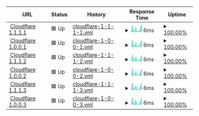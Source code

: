 <!--start: status pages-->
<!-- This summary is generated by Upptime (https://github.com/upptime/upptime) -->
<!-- Do not edit this manually, your changes will be overwritten -->
<!-- prettier-ignore -->
| URL | Status | History | Response Time | Uptime |
| --- | ------ | ------- | ------------- | ------ |
| <img alt="" src="https://icons.duckduckgo.com/ip3/null.ico" height="13"> [Cloudflare 1.1.1.1](1.1.1.1) | 🟩 Up | [cloudflare-1-1-1-1.yml](https://github.com/razinj/status-public/commits/HEAD/history/cloudflare-1-1-1-1.yml) | <details><summary><img alt="Response time graph" src="./graphs/cloudflare-1-1-1-1/response-time-week.png" height="20"> 6ms</summary><br><a href="https://razinj.github.io/status-public/history/cloudflare-1-1-1-1"><img alt="Response time 8" src="https://img.shields.io/endpoint?url=https%3A%2F%2Fraw.githubusercontent.com%2Frazinj%2Fstatus-public%2FHEAD%2Fapi%2Fcloudflare-1-1-1-1%2Fresponse-time.json"></a><br><a href="https://razinj.github.io/status-public/history/cloudflare-1-1-1-1"><img alt="24-hour response time 2" src="https://img.shields.io/endpoint?url=https%3A%2F%2Fraw.githubusercontent.com%2Frazinj%2Fstatus-public%2FHEAD%2Fapi%2Fcloudflare-1-1-1-1%2Fresponse-time-day.json"></a><br><a href="https://razinj.github.io/status-public/history/cloudflare-1-1-1-1"><img alt="7-day response time 6" src="https://img.shields.io/endpoint?url=https%3A%2F%2Fraw.githubusercontent.com%2Frazinj%2Fstatus-public%2FHEAD%2Fapi%2Fcloudflare-1-1-1-1%2Fresponse-time-week.json"></a><br><a href="https://razinj.github.io/status-public/history/cloudflare-1-1-1-1"><img alt="30-day response time 8" src="https://img.shields.io/endpoint?url=https%3A%2F%2Fraw.githubusercontent.com%2Frazinj%2Fstatus-public%2FHEAD%2Fapi%2Fcloudflare-1-1-1-1%2Fresponse-time-month.json"></a><br><a href="https://razinj.github.io/status-public/history/cloudflare-1-1-1-1"><img alt="1-year response time 8" src="https://img.shields.io/endpoint?url=https%3A%2F%2Fraw.githubusercontent.com%2Frazinj%2Fstatus-public%2FHEAD%2Fapi%2Fcloudflare-1-1-1-1%2Fresponse-time-year.json"></a></details> | <details><summary><a href="https://razinj.github.io/status-public/history/cloudflare-1-1-1-1">100.00%</a></summary><a href="https://razinj.github.io/status-public/history/cloudflare-1-1-1-1"><img alt="All-time uptime 99.99%" src="https://img.shields.io/endpoint?url=https%3A%2F%2Fraw.githubusercontent.com%2Frazinj%2Fstatus-public%2FHEAD%2Fapi%2Fcloudflare-1-1-1-1%2Fuptime.json"></a><br><a href="https://razinj.github.io/status-public/history/cloudflare-1-1-1-1"><img alt="24-hour uptime 100.00%" src="https://img.shields.io/endpoint?url=https%3A%2F%2Fraw.githubusercontent.com%2Frazinj%2Fstatus-public%2FHEAD%2Fapi%2Fcloudflare-1-1-1-1%2Fuptime-day.json"></a><br><a href="https://razinj.github.io/status-public/history/cloudflare-1-1-1-1"><img alt="7-day uptime 100.00%" src="https://img.shields.io/endpoint?url=https%3A%2F%2Fraw.githubusercontent.com%2Frazinj%2Fstatus-public%2FHEAD%2Fapi%2Fcloudflare-1-1-1-1%2Fuptime-week.json"></a><br><a href="https://razinj.github.io/status-public/history/cloudflare-1-1-1-1"><img alt="30-day uptime 99.99%" src="https://img.shields.io/endpoint?url=https%3A%2F%2Fraw.githubusercontent.com%2Frazinj%2Fstatus-public%2FHEAD%2Fapi%2Fcloudflare-1-1-1-1%2Fuptime-month.json"></a><br><a href="https://razinj.github.io/status-public/history/cloudflare-1-1-1-1"><img alt="1-year uptime 99.99%" src="https://img.shields.io/endpoint?url=https%3A%2F%2Fraw.githubusercontent.com%2Frazinj%2Fstatus-public%2FHEAD%2Fapi%2Fcloudflare-1-1-1-1%2Fuptime-year.json"></a></details>
| <img alt="" src="https://icons.duckduckgo.com/ip3/null.ico" height="13"> [Cloudflare 1.0.0.1](1.0.0.1) | 🟩 Up | [cloudflare-1-0-0-1.yml](https://github.com/razinj/status-public/commits/HEAD/history/cloudflare-1-0-0-1.yml) | <details><summary><img alt="Response time graph" src="./graphs/cloudflare-1-0-0-1/response-time-week.png" height="20"> 6ms</summary><br><a href="https://razinj.github.io/status-public/history/cloudflare-1-0-0-1"><img alt="Response time 8" src="https://img.shields.io/endpoint?url=https%3A%2F%2Fraw.githubusercontent.com%2Frazinj%2Fstatus-public%2FHEAD%2Fapi%2Fcloudflare-1-0-0-1%2Fresponse-time.json"></a><br><a href="https://razinj.github.io/status-public/history/cloudflare-1-0-0-1"><img alt="24-hour response time 2" src="https://img.shields.io/endpoint?url=https%3A%2F%2Fraw.githubusercontent.com%2Frazinj%2Fstatus-public%2FHEAD%2Fapi%2Fcloudflare-1-0-0-1%2Fresponse-time-day.json"></a><br><a href="https://razinj.github.io/status-public/history/cloudflare-1-0-0-1"><img alt="7-day response time 6" src="https://img.shields.io/endpoint?url=https%3A%2F%2Fraw.githubusercontent.com%2Frazinj%2Fstatus-public%2FHEAD%2Fapi%2Fcloudflare-1-0-0-1%2Fresponse-time-week.json"></a><br><a href="https://razinj.github.io/status-public/history/cloudflare-1-0-0-1"><img alt="30-day response time 8" src="https://img.shields.io/endpoint?url=https%3A%2F%2Fraw.githubusercontent.com%2Frazinj%2Fstatus-public%2FHEAD%2Fapi%2Fcloudflare-1-0-0-1%2Fresponse-time-month.json"></a><br><a href="https://razinj.github.io/status-public/history/cloudflare-1-0-0-1"><img alt="1-year response time 8" src="https://img.shields.io/endpoint?url=https%3A%2F%2Fraw.githubusercontent.com%2Frazinj%2Fstatus-public%2FHEAD%2Fapi%2Fcloudflare-1-0-0-1%2Fresponse-time-year.json"></a></details> | <details><summary><a href="https://razinj.github.io/status-public/history/cloudflare-1-0-0-1">100.00%</a></summary><a href="https://razinj.github.io/status-public/history/cloudflare-1-0-0-1"><img alt="All-time uptime 100.00%" src="https://img.shields.io/endpoint?url=https%3A%2F%2Fraw.githubusercontent.com%2Frazinj%2Fstatus-public%2FHEAD%2Fapi%2Fcloudflare-1-0-0-1%2Fuptime.json"></a><br><a href="https://razinj.github.io/status-public/history/cloudflare-1-0-0-1"><img alt="24-hour uptime 100.00%" src="https://img.shields.io/endpoint?url=https%3A%2F%2Fraw.githubusercontent.com%2Frazinj%2Fstatus-public%2FHEAD%2Fapi%2Fcloudflare-1-0-0-1%2Fuptime-day.json"></a><br><a href="https://razinj.github.io/status-public/history/cloudflare-1-0-0-1"><img alt="7-day uptime 100.00%" src="https://img.shields.io/endpoint?url=https%3A%2F%2Fraw.githubusercontent.com%2Frazinj%2Fstatus-public%2FHEAD%2Fapi%2Fcloudflare-1-0-0-1%2Fuptime-week.json"></a><br><a href="https://razinj.github.io/status-public/history/cloudflare-1-0-0-1"><img alt="30-day uptime 100.00%" src="https://img.shields.io/endpoint?url=https%3A%2F%2Fraw.githubusercontent.com%2Frazinj%2Fstatus-public%2FHEAD%2Fapi%2Fcloudflare-1-0-0-1%2Fuptime-month.json"></a><br><a href="https://razinj.github.io/status-public/history/cloudflare-1-0-0-1"><img alt="1-year uptime 100.00%" src="https://img.shields.io/endpoint?url=https%3A%2F%2Fraw.githubusercontent.com%2Frazinj%2Fstatus-public%2FHEAD%2Fapi%2Fcloudflare-1-0-0-1%2Fuptime-year.json"></a></details>
| <img alt="" src="https://icons.duckduckgo.com/ip3/null.ico" height="13"> [Cloudflare 1.1.1.2](1.1.1.2) | 🟩 Up | [cloudflare-1-1-1-2.yml](https://github.com/razinj/status-public/commits/HEAD/history/cloudflare-1-1-1-2.yml) | <details><summary><img alt="Response time graph" src="./graphs/cloudflare-1-1-1-2/response-time-week.png" height="20"> 6ms</summary><br><a href="https://razinj.github.io/status-public/history/cloudflare-1-1-1-2"><img alt="Response time 8" src="https://img.shields.io/endpoint?url=https%3A%2F%2Fraw.githubusercontent.com%2Frazinj%2Fstatus-public%2FHEAD%2Fapi%2Fcloudflare-1-1-1-2%2Fresponse-time.json"></a><br><a href="https://razinj.github.io/status-public/history/cloudflare-1-1-1-2"><img alt="24-hour response time 2" src="https://img.shields.io/endpoint?url=https%3A%2F%2Fraw.githubusercontent.com%2Frazinj%2Fstatus-public%2FHEAD%2Fapi%2Fcloudflare-1-1-1-2%2Fresponse-time-day.json"></a><br><a href="https://razinj.github.io/status-public/history/cloudflare-1-1-1-2"><img alt="7-day response time 6" src="https://img.shields.io/endpoint?url=https%3A%2F%2Fraw.githubusercontent.com%2Frazinj%2Fstatus-public%2FHEAD%2Fapi%2Fcloudflare-1-1-1-2%2Fresponse-time-week.json"></a><br><a href="https://razinj.github.io/status-public/history/cloudflare-1-1-1-2"><img alt="30-day response time 8" src="https://img.shields.io/endpoint?url=https%3A%2F%2Fraw.githubusercontent.com%2Frazinj%2Fstatus-public%2FHEAD%2Fapi%2Fcloudflare-1-1-1-2%2Fresponse-time-month.json"></a><br><a href="https://razinj.github.io/status-public/history/cloudflare-1-1-1-2"><img alt="1-year response time 8" src="https://img.shields.io/endpoint?url=https%3A%2F%2Fraw.githubusercontent.com%2Frazinj%2Fstatus-public%2FHEAD%2Fapi%2Fcloudflare-1-1-1-2%2Fresponse-time-year.json"></a></details> | <details><summary><a href="https://razinj.github.io/status-public/history/cloudflare-1-1-1-2">100.00%</a></summary><a href="https://razinj.github.io/status-public/history/cloudflare-1-1-1-2"><img alt="All-time uptime 100.00%" src="https://img.shields.io/endpoint?url=https%3A%2F%2Fraw.githubusercontent.com%2Frazinj%2Fstatus-public%2FHEAD%2Fapi%2Fcloudflare-1-1-1-2%2Fuptime.json"></a><br><a href="https://razinj.github.io/status-public/history/cloudflare-1-1-1-2"><img alt="24-hour uptime 100.00%" src="https://img.shields.io/endpoint?url=https%3A%2F%2Fraw.githubusercontent.com%2Frazinj%2Fstatus-public%2FHEAD%2Fapi%2Fcloudflare-1-1-1-2%2Fuptime-day.json"></a><br><a href="https://razinj.github.io/status-public/history/cloudflare-1-1-1-2"><img alt="7-day uptime 100.00%" src="https://img.shields.io/endpoint?url=https%3A%2F%2Fraw.githubusercontent.com%2Frazinj%2Fstatus-public%2FHEAD%2Fapi%2Fcloudflare-1-1-1-2%2Fuptime-week.json"></a><br><a href="https://razinj.github.io/status-public/history/cloudflare-1-1-1-2"><img alt="30-day uptime 100.00%" src="https://img.shields.io/endpoint?url=https%3A%2F%2Fraw.githubusercontent.com%2Frazinj%2Fstatus-public%2FHEAD%2Fapi%2Fcloudflare-1-1-1-2%2Fuptime-month.json"></a><br><a href="https://razinj.github.io/status-public/history/cloudflare-1-1-1-2"><img alt="1-year uptime 100.00%" src="https://img.shields.io/endpoint?url=https%3A%2F%2Fraw.githubusercontent.com%2Frazinj%2Fstatus-public%2FHEAD%2Fapi%2Fcloudflare-1-1-1-2%2Fuptime-year.json"></a></details>
| <img alt="" src="https://icons.duckduckgo.com/ip3/null.ico" height="13"> [Cloudflare 1.0.0.2](1.0.0.2) | 🟩 Up | [cloudflare-1-0-0-2.yml](https://github.com/razinj/status-public/commits/HEAD/history/cloudflare-1-0-0-2.yml) | <details><summary><img alt="Response time graph" src="./graphs/cloudflare-1-0-0-2/response-time-week.png" height="20"> 6ms</summary><br><a href="https://razinj.github.io/status-public/history/cloudflare-1-0-0-2"><img alt="Response time 8" src="https://img.shields.io/endpoint?url=https%3A%2F%2Fraw.githubusercontent.com%2Frazinj%2Fstatus-public%2FHEAD%2Fapi%2Fcloudflare-1-0-0-2%2Fresponse-time.json"></a><br><a href="https://razinj.github.io/status-public/history/cloudflare-1-0-0-2"><img alt="24-hour response time 2" src="https://img.shields.io/endpoint?url=https%3A%2F%2Fraw.githubusercontent.com%2Frazinj%2Fstatus-public%2FHEAD%2Fapi%2Fcloudflare-1-0-0-2%2Fresponse-time-day.json"></a><br><a href="https://razinj.github.io/status-public/history/cloudflare-1-0-0-2"><img alt="7-day response time 6" src="https://img.shields.io/endpoint?url=https%3A%2F%2Fraw.githubusercontent.com%2Frazinj%2Fstatus-public%2FHEAD%2Fapi%2Fcloudflare-1-0-0-2%2Fresponse-time-week.json"></a><br><a href="https://razinj.github.io/status-public/history/cloudflare-1-0-0-2"><img alt="30-day response time 8" src="https://img.shields.io/endpoint?url=https%3A%2F%2Fraw.githubusercontent.com%2Frazinj%2Fstatus-public%2FHEAD%2Fapi%2Fcloudflare-1-0-0-2%2Fresponse-time-month.json"></a><br><a href="https://razinj.github.io/status-public/history/cloudflare-1-0-0-2"><img alt="1-year response time 8" src="https://img.shields.io/endpoint?url=https%3A%2F%2Fraw.githubusercontent.com%2Frazinj%2Fstatus-public%2FHEAD%2Fapi%2Fcloudflare-1-0-0-2%2Fresponse-time-year.json"></a></details> | <details><summary><a href="https://razinj.github.io/status-public/history/cloudflare-1-0-0-2">100.00%</a></summary><a href="https://razinj.github.io/status-public/history/cloudflare-1-0-0-2"><img alt="All-time uptime 100.00%" src="https://img.shields.io/endpoint?url=https%3A%2F%2Fraw.githubusercontent.com%2Frazinj%2Fstatus-public%2FHEAD%2Fapi%2Fcloudflare-1-0-0-2%2Fuptime.json"></a><br><a href="https://razinj.github.io/status-public/history/cloudflare-1-0-0-2"><img alt="24-hour uptime 100.00%" src="https://img.shields.io/endpoint?url=https%3A%2F%2Fraw.githubusercontent.com%2Frazinj%2Fstatus-public%2FHEAD%2Fapi%2Fcloudflare-1-0-0-2%2Fuptime-day.json"></a><br><a href="https://razinj.github.io/status-public/history/cloudflare-1-0-0-2"><img alt="7-day uptime 100.00%" src="https://img.shields.io/endpoint?url=https%3A%2F%2Fraw.githubusercontent.com%2Frazinj%2Fstatus-public%2FHEAD%2Fapi%2Fcloudflare-1-0-0-2%2Fuptime-week.json"></a><br><a href="https://razinj.github.io/status-public/history/cloudflare-1-0-0-2"><img alt="30-day uptime 100.00%" src="https://img.shields.io/endpoint?url=https%3A%2F%2Fraw.githubusercontent.com%2Frazinj%2Fstatus-public%2FHEAD%2Fapi%2Fcloudflare-1-0-0-2%2Fuptime-month.json"></a><br><a href="https://razinj.github.io/status-public/history/cloudflare-1-0-0-2"><img alt="1-year uptime 100.00%" src="https://img.shields.io/endpoint?url=https%3A%2F%2Fraw.githubusercontent.com%2Frazinj%2Fstatus-public%2FHEAD%2Fapi%2Fcloudflare-1-0-0-2%2Fuptime-year.json"></a></details>
| <img alt="" src="https://icons.duckduckgo.com/ip3/null.ico" height="13"> [Cloudflare 1.1.1.3](1.1.1.3) | 🟩 Up | [cloudflare-1-1-1-3.yml](https://github.com/razinj/status-public/commits/HEAD/history/cloudflare-1-1-1-3.yml) | <details><summary><img alt="Response time graph" src="./graphs/cloudflare-1-1-1-3/response-time-week.png" height="20"> 6ms</summary><br><a href="https://razinj.github.io/status-public/history/cloudflare-1-1-1-3"><img alt="Response time 8" src="https://img.shields.io/endpoint?url=https%3A%2F%2Fraw.githubusercontent.com%2Frazinj%2Fstatus-public%2FHEAD%2Fapi%2Fcloudflare-1-1-1-3%2Fresponse-time.json"></a><br><a href="https://razinj.github.io/status-public/history/cloudflare-1-1-1-3"><img alt="24-hour response time 2" src="https://img.shields.io/endpoint?url=https%3A%2F%2Fraw.githubusercontent.com%2Frazinj%2Fstatus-public%2FHEAD%2Fapi%2Fcloudflare-1-1-1-3%2Fresponse-time-day.json"></a><br><a href="https://razinj.github.io/status-public/history/cloudflare-1-1-1-3"><img alt="7-day response time 6" src="https://img.shields.io/endpoint?url=https%3A%2F%2Fraw.githubusercontent.com%2Frazinj%2Fstatus-public%2FHEAD%2Fapi%2Fcloudflare-1-1-1-3%2Fresponse-time-week.json"></a><br><a href="https://razinj.github.io/status-public/history/cloudflare-1-1-1-3"><img alt="30-day response time 8" src="https://img.shields.io/endpoint?url=https%3A%2F%2Fraw.githubusercontent.com%2Frazinj%2Fstatus-public%2FHEAD%2Fapi%2Fcloudflare-1-1-1-3%2Fresponse-time-month.json"></a><br><a href="https://razinj.github.io/status-public/history/cloudflare-1-1-1-3"><img alt="1-year response time 8" src="https://img.shields.io/endpoint?url=https%3A%2F%2Fraw.githubusercontent.com%2Frazinj%2Fstatus-public%2FHEAD%2Fapi%2Fcloudflare-1-1-1-3%2Fresponse-time-year.json"></a></details> | <details><summary><a href="https://razinj.github.io/status-public/history/cloudflare-1-1-1-3">100.00%</a></summary><a href="https://razinj.github.io/status-public/history/cloudflare-1-1-1-3"><img alt="All-time uptime 100.00%" src="https://img.shields.io/endpoint?url=https%3A%2F%2Fraw.githubusercontent.com%2Frazinj%2Fstatus-public%2FHEAD%2Fapi%2Fcloudflare-1-1-1-3%2Fuptime.json"></a><br><a href="https://razinj.github.io/status-public/history/cloudflare-1-1-1-3"><img alt="24-hour uptime 100.00%" src="https://img.shields.io/endpoint?url=https%3A%2F%2Fraw.githubusercontent.com%2Frazinj%2Fstatus-public%2FHEAD%2Fapi%2Fcloudflare-1-1-1-3%2Fuptime-day.json"></a><br><a href="https://razinj.github.io/status-public/history/cloudflare-1-1-1-3"><img alt="7-day uptime 100.00%" src="https://img.shields.io/endpoint?url=https%3A%2F%2Fraw.githubusercontent.com%2Frazinj%2Fstatus-public%2FHEAD%2Fapi%2Fcloudflare-1-1-1-3%2Fuptime-week.json"></a><br><a href="https://razinj.github.io/status-public/history/cloudflare-1-1-1-3"><img alt="30-day uptime 100.00%" src="https://img.shields.io/endpoint?url=https%3A%2F%2Fraw.githubusercontent.com%2Frazinj%2Fstatus-public%2FHEAD%2Fapi%2Fcloudflare-1-1-1-3%2Fuptime-month.json"></a><br><a href="https://razinj.github.io/status-public/history/cloudflare-1-1-1-3"><img alt="1-year uptime 100.00%" src="https://img.shields.io/endpoint?url=https%3A%2F%2Fraw.githubusercontent.com%2Frazinj%2Fstatus-public%2FHEAD%2Fapi%2Fcloudflare-1-1-1-3%2Fuptime-year.json"></a></details>
| <img alt="" src="https://icons.duckduckgo.com/ip3/null.ico" height="13"> [Cloudflare 1.0.0.3](1.0.0.3) | 🟩 Up | [cloudflare-1-0-0-3.yml](https://github.com/razinj/status-public/commits/HEAD/history/cloudflare-1-0-0-3.yml) | <details><summary><img alt="Response time graph" src="./graphs/cloudflare-1-0-0-3/response-time-week.png" height="20"> 6ms</summary><br><a href="https://razinj.github.io/status-public/history/cloudflare-1-0-0-3"><img alt="Response time 8" src="https://img.shields.io/endpoint?url=https%3A%2F%2Fraw.githubusercontent.com%2Frazinj%2Fstatus-public%2FHEAD%2Fapi%2Fcloudflare-1-0-0-3%2Fresponse-time.json"></a><br><a href="https://razinj.github.io/status-public/history/cloudflare-1-0-0-3"><img alt="24-hour response time 2" src="https://img.shields.io/endpoint?url=https%3A%2F%2Fraw.githubusercontent.com%2Frazinj%2Fstatus-public%2FHEAD%2Fapi%2Fcloudflare-1-0-0-3%2Fresponse-time-day.json"></a><br><a href="https://razinj.github.io/status-public/history/cloudflare-1-0-0-3"><img alt="7-day response time 6" src="https://img.shields.io/endpoint?url=https%3A%2F%2Fraw.githubusercontent.com%2Frazinj%2Fstatus-public%2FHEAD%2Fapi%2Fcloudflare-1-0-0-3%2Fresponse-time-week.json"></a><br><a href="https://razinj.github.io/status-public/history/cloudflare-1-0-0-3"><img alt="30-day response time 8" src="https://img.shields.io/endpoint?url=https%3A%2F%2Fraw.githubusercontent.com%2Frazinj%2Fstatus-public%2FHEAD%2Fapi%2Fcloudflare-1-0-0-3%2Fresponse-time-month.json"></a><br><a href="https://razinj.github.io/status-public/history/cloudflare-1-0-0-3"><img alt="1-year response time 8" src="https://img.shields.io/endpoint?url=https%3A%2F%2Fraw.githubusercontent.com%2Frazinj%2Fstatus-public%2FHEAD%2Fapi%2Fcloudflare-1-0-0-3%2Fresponse-time-year.json"></a></details> | <details><summary><a href="https://razinj.github.io/status-public/history/cloudflare-1-0-0-3">100.00%</a></summary><a href="https://razinj.github.io/status-public/history/cloudflare-1-0-0-3"><img alt="All-time uptime 100.00%" src="https://img.shields.io/endpoint?url=https%3A%2F%2Fraw.githubusercontent.com%2Frazinj%2Fstatus-public%2FHEAD%2Fapi%2Fcloudflare-1-0-0-3%2Fuptime.json"></a><br><a href="https://razinj.github.io/status-public/history/cloudflare-1-0-0-3"><img alt="24-hour uptime 100.00%" src="https://img.shields.io/endpoint?url=https%3A%2F%2Fraw.githubusercontent.com%2Frazinj%2Fstatus-public%2FHEAD%2Fapi%2Fcloudflare-1-0-0-3%2Fuptime-day.json"></a><br><a href="https://razinj.github.io/status-public/history/cloudflare-1-0-0-3"><img alt="7-day uptime 100.00%" src="https://img.shields.io/endpoint?url=https%3A%2F%2Fraw.githubusercontent.com%2Frazinj%2Fstatus-public%2FHEAD%2Fapi%2Fcloudflare-1-0-0-3%2Fuptime-week.json"></a><br><a href="https://razinj.github.io/status-public/history/cloudflare-1-0-0-3"><img alt="30-day uptime 100.00%" src="https://img.shields.io/endpoint?url=https%3A%2F%2Fraw.githubusercontent.com%2Frazinj%2Fstatus-public%2FHEAD%2Fapi%2Fcloudflare-1-0-0-3%2Fuptime-month.json"></a><br><a href="https://razinj.github.io/status-public/history/cloudflare-1-0-0-3"><img alt="1-year uptime 100.00%" src="https://img.shields.io/endpoint?url=https%3A%2F%2Fraw.githubusercontent.com%2Frazinj%2Fstatus-public%2FHEAD%2Fapi%2Fcloudflare-1-0-0-3%2Fuptime-year.json"></a></details>

<!--end: status pages-->
